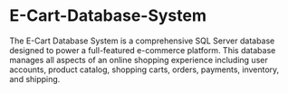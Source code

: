 # E-Cart-Database-System
The E-Cart Database System is a comprehensive SQL Server database designed to power a full-featured e-commerce platform. This database manages all aspects of an online shopping experience including user accounts, product catalog, shopping carts, orders, payments, inventory, and shipping.
